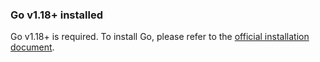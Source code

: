 ### Go v1.18+ installed

Go v1.18+ is required. To install Go, please refer to the [official installation document](https://go.dev/doc/install).